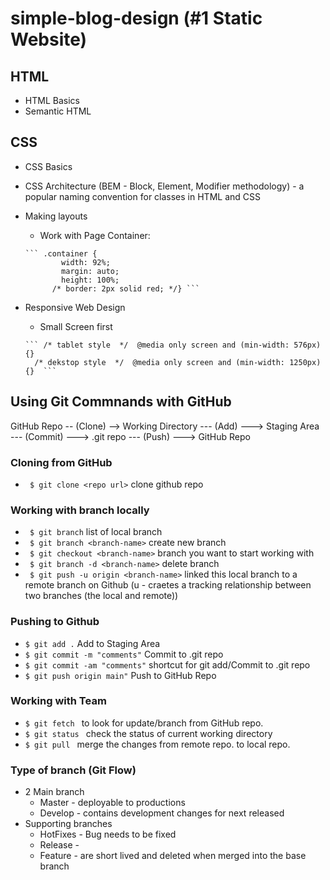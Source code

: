 # simple-blog-design (#1 Static Website)


## HTML 
- HTML Basics
- Semantic HTML

## CSS 
- CSS Basics
- CSS Architecture (BEM - Block, Element, Modifier methodology) - a popular naming convention for classes in HTML and CSS
- Making layouts
    -  Work with Page Container:
      
      ``` .container {
	          width: 92%;
	          margin: auto;
	          height: 100%;
          	/* border: 2px solid red; */} ```
- Responsive Web Design
    -  Small Screen first
  
      ``` /* tablet style  */  @media only screen and (min-width: 576px) {}
        /* dekstop style  */  @media only screen and (min-width: 1250px) {}  ```


## Using Git Commnands with GitHub
GitHub Repo -- (Clone) --> Working Directory --- (Add) ---> Staging Area --- (Commit) ---> .git repo --- (Push) ---> GitHub Repo

### Cloning from GitHub
- ```  $ git clone <repo url> ``` clone github repo

### Working with branch locally
- ```  $ git branch ``` list of local branch
- ```  $ git branch <branch-name> ``` create new branch
- ```  $ git checkout <branch-name> ``` branch you want to start working with
- ```  $ git branch -d <branch-name> ``` delete branch
- ```  $ git push -u origin <branch-name> ``` linked this local branch to a remote branch on Github (u - craetes a tracking relationship between two branches (the local and remote))

### Pushing to Github
- ``` $ git add . ``` Add to Staging Area
- ``` $ git commit -m "comments" ``` Commit to .git repo
- ``` $ git commit -am "comments" ```  shortcut for git add/Commit to .git repo
- ``` $ git push origin main" ``` Push to GitHub Repo

### Working with Team
- ``` $ git fetch  ```  to look for update/branch from GitHub repo.
- ``` $ git status  ``` check the status of current working directory
- ``` $ git pull  ``` merge the changes from remote repo. to local repo.

### Type of branch (Git Flow)
- 2 Main branch
    - Master - deployable to productions
    - Develop - contains development changes for next released
- Supporting branches
    - HotFixes - Bug needs to be fixed
    - Release -
    - Feature - are short lived and deleted when merged into the base branch
  
